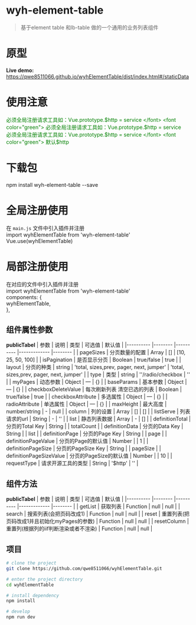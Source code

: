 # wyh-element-table

> 基于element table 和lb-table 做的一个通用的业务列表组件

# 原型 
**Live demo:** https://qwe8511066.github.io/wyhElementTable/dist/index.html#/staticData

# 使用注意 
<font color="green"> 必须全局注册请求工具如：Vue.prototype.$http = service </font>  
<font color="green"> 必须全局注册请求工具如：Vue.prototype.$http = service </font>  
<font color="green"> 必须全局注册请求工具如：Vue.prototype.$http = service </font>   
<font color="green"> 默认$http </font>   

# 下载包
npm install wyh-element-table --save  

# 全局注册使用
在 `main.js` 文件中引入插件并注册  
import wyhElementTable from 'wyh-element-table'    
Vue.use(wyhElementTable)  

# 局部注册使用
在对应的文件中引入插件并注册  
import wyhElementTable from 'wyh-element-table'  
components: {  
    wyhElementTable,  
},   

## 组件属性参数
**publicTabel**
| 参数      | 说明    | 类型      | 可选值       | 默认值   |
|---------- |-------- |---------- |-------------  |-------- |
| pageSizes     | 分页数量的配置    | Array    | [] | [10, 25, 50, 100]  |
| isPagination     | 是否显示分页    | Boolean    | true/false | true  |
| layout     | 分页的种类    | string    | 'total, sizes,prev, pager, next, jumper' | 'total, sizes,prev, pager, next, jumper'  |
| type     |  类型    | string    | ''/radio/checkbox | ''  |
| myPages     | 动态参数    | Object    | — | {}  |
| baseParams     | 基本参数    | Object    | — | {}  |
| checkboxDeleteValue     | 每次刷新列表 清空已选的列表    | Boolean    | true/false | true  |
| checkboxAttribute     | 多选属性    | Object    | — |  {} |
| radioAttribute     | 单选属性    | Object    | — |  {} |
| maxHeight | 最大高度    | number/string    | - |  null |
| column | 列的设置    | Array    | [] |  [] |
| listServe     | 列表请求的url   | String    | - |  '' |
| list     | 静态列表数据   | Array    | - |  [] |
| definitionTotal     | 分页的Total Key    | String    |  |  totalCount |
| definitionData     | 分页的Data Key    | String    |  |  list |
| definitionPage     | 分页的Page Key    | String    |  |  page |
| definitionPageValue     | 分页的Page的默认值   | Number    |  |  1 |
| definitionPageSize     | 分页的PageSize Key    | String    |  |  pageSize |
| definitionPageSizeValue     | 分页的PageSize的默认值   | Number |  |  10 | 
| requestType     | 请求开源工具的类型   | String | '$http' |  '' | 

## 组件方法
**publicTabel**
| 参数      | 说明    | 类型      | 可选值       | 默认值   |
|---------- |-------- |---------- |-------------  |-------- |
| getList     | 获取列表    | Function    | null | null  |
| search     | 搜索列表(会把页码改成1)    | Function    | null | null  |
| reset     | 重置列表(把页码改成1并且初始化myPages的参数)  | Function | null | null |
| resetColumn   |  重置列(根据列的iif判断渲染或者不渲染) | Function    | null | null  |

## 项目
```bash
# clone the project
git clone https://github.com/qwe8511066/wyhElementTable.git

# enter the project directory
cd wyhElementTable

# install dependency
npm install

# develop
npm run dev
```
 
